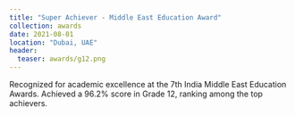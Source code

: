 ```yaml
---
title: "Super Achiever - Middle East Education Award"
collection: awards
date: 2021-08-01
location: "Dubai, UAE"
header:
  teaser: awards/g12.png
---
```


Recognized for academic excellence at the 7th India Middle East Education Awards. Achieved a 96.2% score in Grade 12, ranking among the top achievers.

